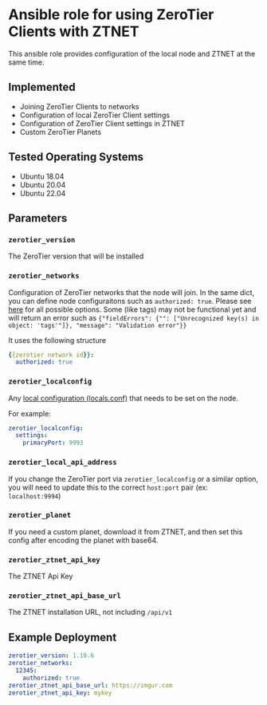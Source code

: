 # Ansible role for using ZeroTier Clients with ZTNET

This ansible role provides configuration of the local node and ZTNET at the same time.

## Implemented
- Joining ZeroTier Clients to networks
- Configuration of local ZeroTier Client settings
- Configuration of ZeroTier Client settings in ZTNET
- Custom ZeroTier Planets

## Tested Operating Systems

- Ubuntu 18.04
- Ubuntu 20.04
- Ubuntu 22.04

## Parameters

### `zerotier_version`

The ZeroTier version that will be installed

### `zerotier_networks`

Configuration of ZeroTier networks that the node will join. In the same dict, you can define node configuraitons such as `authorized: true`. Please see [here](https://ztnet.network/Rest%20Api/Personal/Network-Members/modify-a-network-member) for all possible options. Some (like tags) may not be functional yet and will return an error such as `{"fieldErrors": {"": ["Unrecognized key(s) in object: 'tags'"]}, "message": "Validation error"}}`

It uses the following structure

```yaml
{{zerotier network id}}:
  authorized: true
```

### `zerotier_localconfig`

Any [local configuration (locals.conf)](https://docs.zerotier.com/config/#local-configuration-options) that needs to be set on the node.

For example:
```yaml
zerotier_localconfig:
  settings:
    primaryPort: 9993
```

### `zerotier_local_api_address`

If you change the ZeroTier port via `zerotier_localconfig` or a similar option, you will need to update this to the correct `host:port` pair (ex: `localhost:9994`)

### `zerotier_planet`

If you need a custom planet, download it from ZTNET, and then set this config after encoding the planet with base64.

### `zerotier_ztnet_api_key`

The ZTNET Api Key

### `zerotier_ztnet_api_base_url`

The ZTNET installation URL, not including `/api/v1`

## Example Deployment

```yaml
zerotier_version: 1.10.6
zerotier_networks:
  12345:
    authorized: true
zerotier_ztnet_api_base_url: https://imgur.com
zerotier_ztnet_api_key: mykey
```
